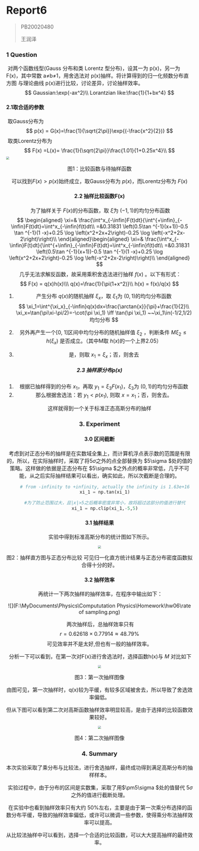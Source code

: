 # Report6

> PB20020480
>
> 王润泽

### 1 Question

​	对两个函数线型(Gauss 分布和类 Lorentz 型分布)，设其一为 p(x)，另一为 F(x)，其中常数 a≠b≠1，用舍选法对 p(x)抽样。将计算得到的归一化频数分布直方图 与理论曲线 p(x)进行比较，讨论差异，讨论抽样效率。
$$
Gaussian:\exp(-ax^2)\\
Lorantzian like:\frac{1}{1+bx^4}
$$

#### 2.1取合适的参数

​	取Gauss分布为
$$
p(x) = G(x)=\frac{1}{\sqrt{2\pi}}\exp{(-\frac{x^2}{2})}
$$
​	取类Lorentz分布为
$$
F(x) =L(x)= \frac{1}{\sqrt{2\pi}}\frac{1.01}{1+0.25x^4}\\
$$
<img src="F:\MyDocuments\Physics\Compututation Physics\Homework\hw06\Compare.png" style="zoom:50%;" />
<center><p> 图1：比较函数与待抽样函数

可以找到$F(x)>p(x)$始终成立，取Gauss分布为 $p(x)$，而Lorentz分布为 $F(x)$

#### 2.2 抽样比较函数F(x)

​	为了抽样关于 $F(x)$的分布函数，取 $\xi$为 $(-1,1)$的均匀分布函数
$$
\begin{aligned}
    \xi=& \frac{\int^x_{-\infin}F(t)dt}{\int^{+\infin}_{-\infin}F(t)dt}=\int^x_{-\infin}f(t)dt\\
    =&0.31831 \left(0.5\tan ^{-1}(x+1))-0.5 \tan ^{-1}(1 -x)+0.25 \log \left(x^2+2x+2\right)-0.25 \log \left(-x^2+2x-2\right)\right)\\
    \end{aligned}\begin{aligned}
    \xi=& \frac{\int^x_{-\infin}F(t)dt}{\int^{+\infin}_{-\infin}F(t)dt}=\int^x_{-\infin}f(t)dt\\
    =&0.31831 \left(0.5\tan ^{-1}(x+1))-0.5 \tan ^{-1}(1 -x)+0.25 \log \left(x^2+2x+2\right)-0.25 \log \left(-x^2+2x-2\right)\right)\\
    \end{aligned}
$$
​	几乎无法求解反函数，故采用乘积舍选法进行抽样 $f(x)$ 。以下有形式：
$$
F(x) = q(x)h(x)\\\
    q(x)=\frac{1}{\pi(1+x^2)}\\
    h(x) = f(x)/q(x)
$$

1. 产生分布 $q(x)$的随机抽样 $\xi_x$，取 $\xi_1$为 $(0,1)$的均匀分布函数
   $$
   \xi_1=\int^{\xi_x}_{-\infin}q(x)dx=\frac{\arctan{x}}{\pi}+\frac{1}{2}\\
   \xi_x=\tan(\pi\xi-\pi/2)=-\cot(\pi \xi_1) \iff \tan(\pi \xi_1) ~~\xi_1\in(-1/2,1/2)均匀分布
   $$

2. 另外再产生一个[0, 1]区间中均匀分布的随机抽样值 $\xi_2$ ，判断条件 $M\xi_2\le h(\xi_x)$ 是否成立。（其中M取 $h(x)$的一个上界2.05）

3. 是，则取 $x_1=\xi_x$；否，则舍去

##### 2.3 抽样原分布p(x)

1. 根据已抽样得到的分布 $x_1$，再取 $y_1=\xi_3F(x_1)$，$\xi_3$为 $(0,1)$的均匀分布函数
2. 那么根据舍选法：若 $y_1<p(x_1)$, 则取 $x=x_1$；否，则舍去。

这样就得到一个关于标准正态高斯分布的抽样

### 3. Experiment

#### 3.0 区间截断

​	考虑到对正态分布的抽样是在实数域全集上，而计算机浮点表示数的范围是有限的，所以，在实际抽样时，采取了将$5\sigma$之外的点全部替换为 $5\sigma $处的值的策略。这样做的依据是正态分布在 $5\sigma $之外点的概率非常低，几乎不可能，从之后实际抽样结果可以看出，确实如此，所以次截断是合理的。

```python
    # from -infinity to +infinity, actually the infinity is 1.63e+16
    xi_1 = np.tan(xi_1)

    #为了防止范围过大，且|x|>5之后概率密度非常小，故将超过这部分的值进行替代
    xi_1 = np.clip(xi_1,-5,5)
```



#### 3.1 抽样结果

​	实验中得到标准高斯分布的统计图如下所示。

<img src="F:\MyDocuments\Physics\Compututation Physics\Homework\hw06\直方图.png" style="zoom:50%;" />

<center><p> 图2：抽样直方图与正态分布比较
可见归一化直方统计结果与正态分布密度函数拟合得十分的好。

#### 3.2 抽样效率

​	再统计一下两次抽样的抽样效率，在程序中输出如下：

![](F:\MyDocuments\Physics\Compututation Physics\Homework\hw06\rate of sampling.png)	

​	两次抽样后，总抽样效率只有
$$
r = 0.62618\times0.77914 \approx48.79\%
$$
可见效率并不是太好,但也有一般的抽样效率。

​	分析一下可以看到，在第一次对F(x)进行舍选法时，选择函数h(x)与 $M$ 对比如下

<img src="F:\MyDocuments\Physics\Compututation Physics\Homework\hw06\抽样对比.png" style="zoom:50%;" />

<center><p> 图3：第一次抽样图像

由图可见，第一次抽样时，q(x)较为平缓，有较多区域被舍去，所以导致了舍选效率偏低。	

​	但从下图可以看到第二次对高斯函数抽样效率明显较高，是由于选择的比较函数效果较好。

<img src="F:\MyDocuments\Physics\Compututation Physics\Homework\hw06\Compare.png" style="zoom:50%;" />

<center><p> 图4：第二次抽样图像

### 4. Summary

​	本次实验采取了乘分布与比较法，进行舍选抽样，最终成功得到满足高斯分布的抽样样本。

​	实验过程中，由于分布的区间是实数集，采取了用$\pm5\sigma $处的值替代 $5\sigma$之外的值进行截断处理。

​	在实验中也看到抽样效率只有大约 50%左右，主要是由于第一次乘分布选择的函数分布平缓，导致的抽样效率偏低，或许可以微调一些参数，使得乘分布法抽样效率可以提高。

​	从比较法抽样中可以看到，选择一个合适的比较函数，可以大大提高抽样的最终效率。